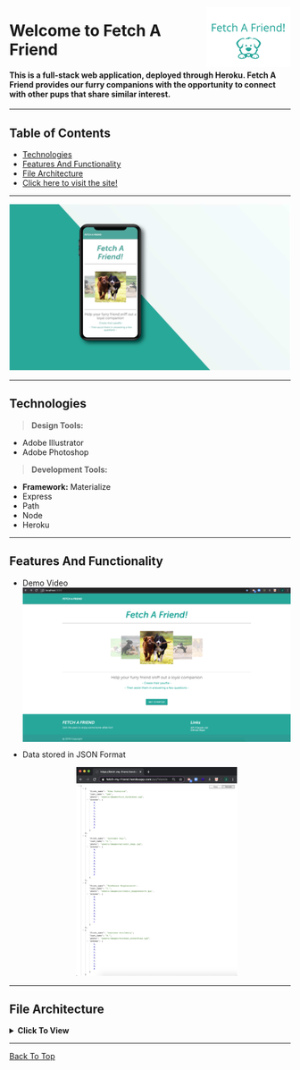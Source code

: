 <img src="readme_assets/cover.svg" align="right"
     title="Fetch A Friend - Logo " width="30%" height="auto">

# Welcome to Fetch A Friend 

#### This is a full-stack web application, deployed through Heroku. Fetch A Friend provides our furry companions with the opportunity to connect with other pups that share similar interest. 
---

## Table of Contents
  * [Technologies](#technologies)
  * [Features And Functionality](#features-and-functionality)
  * [File Architecture](#file-architecture)
  * [Click here to visit the site!](https://fetch-my-friend.herokuapp.com/)
---
<p align="center">
  <img src="readme_assets/mock-up-2.svg" alt="Fetch A Friend - Mobile Mockup" title="Fetch A Friend - Mobile Mockup">
</p>

---
## Technologies
> <b>Design Tools:</b>
  * Adobe Illustrator
  * Adobe Photoshop
  
> <b>Development Tools:</b>
  * <b>Framework:</b> Materialize 
  * Express 
  * Path 
  * Node 
  * Heroku
---

## Features And Functionality
* Demo Video 
     <img src="readme_assets/fetch_a_friend.gif" align="center"
     title="Fetch A Friend Demo" alt="Fetch A Friend Demo">
     
* Data stored in JSON Format
     <p align="center">
       <img src="readme_assets/Screen Shot 2020-01-26 at 11.56.38 PM.png" alt="Fetch A Friend - JSON Data" title="Fetch A Friend - JSON Data" width="60%">
     </p>
     
---

## File Architecture

<details><summary><b>Click To View</b></summary>
 
         ```
         fetch-a-friend
         ├── app
         │   ├── data
         │   │   └── friends.js
         │   ├── public 
         │   │   ├── home.html
         │   │   ├── survey.html
         │   │   ├── css 
         │   │   │   ├── materialize.css
         │   │   │   ├── materialize.min.css
         │   │   │   ├── reset.css
         │   │   │   └── style.css
         │   │   ├── images   
         │   │   │   ├── countess_droolsbury.jpg
         │   │   │   ├── miss_furbulous.jpg
         │   │   │   ├── professor_wagglesworth.jpg
         │   │   │   └── salvador_dogi.jpg 
         │   │   ├── materializejs
         │   │   │   ├── materialize.js
         │   │   │   └── materialize.min.js
         │   │   └── js
         │   │       └── layout.js
         │   └── routing
         │       ├── apiRoutes.js
         │       └── htmlRoutes.js
         ├── node_modules
         ├── readme_assets
         ├── .gitignore
         ├── package.json
         ├── README.md
         └── server.js
         ```


</details>

---

[Back To Top](#welcome-to-fetch-a-friend)

